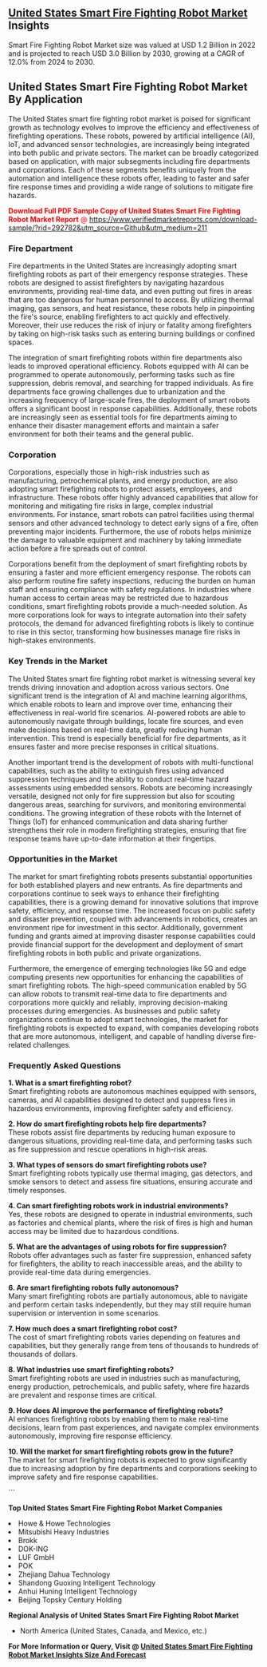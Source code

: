 <h2><a href="https://www.verifiedmarketreports.com/download-sample/?rid=292782&amp;utm_source=Github&amp;utm_medium=211" target="_blank">United States Smart Fire Fighting Robot Market</a> Insights</h2><p>Smart Fire Fighting Robot Market size was valued at USD 1.2 Billion in 2022 and is projected to reach USD 3.0 Billion by 2030, growing at a CAGR of 12.0% from 2024 to 2030.</p><p><h2>United States Smart Fire Fighting Robot Market By Application</h2><p>The United States smart fire fighting robot market is poised for significant growth as technology evolves to improve the efficiency and effectiveness of firefighting operations. These robots, powered by artificial intelligence (AI), IoT, and advanced sensor technologies, are increasingly being integrated into both public and private sectors. The market can be broadly categorized based on application, with major subsegments including fire departments and corporations. Each of these segments benefits uniquely from the automation and intelligence these robots offer, leading to faster and safer fire response times and providing a wide range of solutions to mitigate fire hazards. <p><span class=""><span style="color: #ff0000;"><strong>Download Full PDF Sample Copy of United States Smart Fire Fighting Robot Market Report</strong> @ </span><a href="https://www.verifiedmarketreports.com/download-sample/?rid=292782&amp;utm_source=Github&amp;utm_medium=211" target="_blank">https://www.verifiedmarketreports.com/download-sample/?rid=292782&amp;utm_source=Github&amp;utm_medium=211</a></span></p></p><h3>Fire Department</h3><p>Fire departments in the United States are increasingly adopting smart firefighting robots as part of their emergency response strategies. These robots are designed to assist firefighters by navigating hazardous environments, providing real-time data, and even putting out fires in areas that are too dangerous for human personnel to access. By utilizing thermal imaging, gas sensors, and heat resistance, these robots help in pinpointing the fire's source, enabling firefighters to act quickly and effectively. Moreover, their use reduces the risk of injury or fatality among firefighters by taking on high-risk tasks such as entering burning buildings or confined spaces.</p><p>The integration of smart firefighting robots within fire departments also leads to improved operational efficiency. Robots equipped with AI can be programmed to operate autonomously, performing tasks such as fire suppression, debris removal, and searching for trapped individuals. As fire departments face growing challenges due to urbanization and the increasing frequency of large-scale fires, the deployment of smart robots offers a significant boost in response capabilities. Additionally, these robots are increasingly seen as essential tools for fire departments aiming to enhance their disaster management efforts and maintain a safer environment for both their teams and the general public.</p><h3>Corporation</h3><p>Corporations, especially those in high-risk industries such as manufacturing, petrochemical plants, and energy production, are also adopting smart firefighting robots to protect assets, employees, and infrastructure. These robots offer highly advanced capabilities that allow for monitoring and mitigating fire risks in large, complex industrial environments. For instance, smart robots can patrol facilities using thermal sensors and other advanced technology to detect early signs of a fire, often preventing major incidents. Furthermore, the use of robots helps minimize the damage to valuable equipment and machinery by taking immediate action before a fire spreads out of control.</p><p>Corporations benefit from the deployment of smart firefighting robots by ensuring a faster and more efficient emergency response. The robots can also perform routine fire safety inspections, reducing the burden on human staff and ensuring compliance with safety regulations. In industries where human access to certain areas may be restricted due to hazardous conditions, smart firefighting robots provide a much-needed solution. As more corporations look for ways to integrate automation into their safety protocols, the demand for advanced firefighting robots is likely to continue to rise in this sector, transforming how businesses manage fire risks in high-stakes environments.</p><h3>Key Trends in the Market</h3><p>The United States smart fire fighting robot market is witnessing several key trends driving innovation and adoption across various sectors. One significant trend is the integration of AI and machine learning algorithms, which enable robots to learn and improve over time, enhancing their effectiveness in real-world fire scenarios. AI-powered robots are able to autonomously navigate through buildings, locate fire sources, and even make decisions based on real-time data, greatly reducing human intervention. This trend is especially beneficial for fire departments, as it ensures faster and more precise responses in critical situations.</p><p>Another important trend is the development of robots with multi-functional capabilities, such as the ability to extinguish fires using advanced suppression techniques and the ability to conduct real-time hazard assessments using embedded sensors. Robots are becoming increasingly versatile, designed not only for fire suppression but also for scouting dangerous areas, searching for survivors, and monitoring environmental conditions. The growing integration of these robots with the Internet of Things (IoT) for enhanced communication and data sharing further strengthens their role in modern firefighting strategies, ensuring that fire response teams have up-to-date information at their fingertips.</p><h3>Opportunities in the Market</h3><p>The market for smart firefighting robots presents substantial opportunities for both established players and new entrants. As fire departments and corporations continue to seek ways to enhance their firefighting capabilities, there is a growing demand for innovative solutions that improve safety, efficiency, and response time. The increased focus on public safety and disaster prevention, coupled with advancements in robotics, creates an environment ripe for investment in this sector. Additionally, government funding and grants aimed at improving disaster response capabilities could provide financial support for the development and deployment of smart firefighting robots in both public and private organizations.</p><p>Furthermore, the emergence of emerging technologies like 5G and edge computing presents new opportunities for enhancing the capabilities of smart firefighting robots. The high-speed communication enabled by 5G can allow robots to transmit real-time data to fire departments and corporations more quickly and reliably, improving decision-making processes during emergencies. As businesses and public safety organizations continue to adopt smart technologies, the market for firefighting robots is expected to expand, with companies developing robots that are more autonomous, intelligent, and capable of handling diverse fire-related challenges.</p><h3>Frequently Asked Questions</h3><p><strong>1. What is a smart firefighting robot?</strong><br>Smart firefighting robots are autonomous machines equipped with sensors, cameras, and AI capabilities designed to detect and suppress fires in hazardous environments, improving firefighter safety and efficiency.</p><p><strong>2. How do smart firefighting robots help fire departments?</strong><br>These robots assist fire departments by reducing human exposure to dangerous situations, providing real-time data, and performing tasks such as fire suppression and rescue operations in high-risk areas.</p><p><strong>3. What types of sensors do smart firefighting robots use?</strong><br>Smart firefighting robots typically use thermal imaging, gas detectors, and smoke sensors to detect and assess fire situations, ensuring accurate and timely responses.</p><p><strong>4. Can smart firefighting robots work in industrial environments?</strong><br>Yes, these robots are designed to operate in industrial environments, such as factories and chemical plants, where the risk of fires is high and human access may be limited due to hazardous conditions.</p><p><strong>5. What are the advantages of using robots for fire suppression?</strong><br>Robots offer advantages such as faster fire suppression, enhanced safety for firefighters, the ability to reach inaccessible areas, and the ability to provide real-time data during emergencies.</p><p><strong>6. Are smart firefighting robots fully autonomous?</strong><br>Many smart firefighting robots are partially autonomous, able to navigate and perform certain tasks independently, but they may still require human supervision or intervention in some scenarios.</p><p><strong>7. How much does a smart firefighting robot cost?</strong><br>The cost of smart firefighting robots varies depending on features and capabilities, but they generally range from tens of thousands to hundreds of thousands of dollars.</p><p><strong>8. What industries use smart firefighting robots?</strong><br>Smart firefighting robots are used in industries such as manufacturing, energy production, petrochemicals, and public safety, where fire hazards are prevalent and response times are critical.</p><p><strong>9. How does AI improve the performance of firefighting robots?</strong><br>AI enhances firefighting robots by enabling them to make real-time decisions, learn from past experiences, and navigate complex environments autonomously, improving fire response efficiency.</p><p><strong>10. Will the market for smart firefighting robots grow in the future?</strong><br>The market for smart firefighting robots is expected to grow significantly due to increasing adoption by fire departments and corporations seeking to improve safety and fire response capabilities.</p>```</p><p><strong>Top United States Smart Fire Fighting Robot Market Companies</strong></p><div data-test-id=""><p><li>Howe & Howe Technologies</li><li> Mitsubishi Heavy Industries</li><li> Brokk</li><li> DOK-ING</li><li> LUF GmbH</li><li> POK</li><li> Zhejiang Dahua Technology</li><li> Shandong Guoxing Intelligent Technology</li><li> Anhui Huning Intelligent Technology</li><li> Beijing Topsky Century Holding</li></p><div><strong>Regional Analysis of&nbsp;United States Smart Fire Fighting Robot Market</strong></div><ul><li dir="ltr"><p dir="ltr">North America&nbsp;(United States, Canada, and Mexico, etc.)</p></li></ul><p><strong>For More Information or Query, Visit @&nbsp;</strong><strong><a href="https://www.verifiedmarketreports.com/product/smart-fire-fighting-robot-market/?utm_source=Github&amp;utm_medium=211" target="_blank">United States Smart Fire Fighting Robot Market Insights Size And Forecast</a></strong></p></div>
